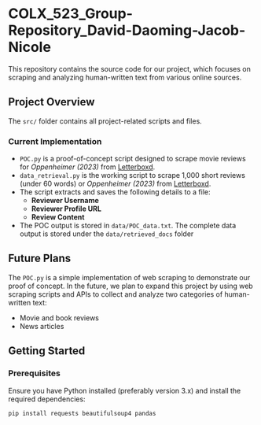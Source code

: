 # COLX_523_Group-Repository_David-Daoming-Jacob-Nicole

This repository contains the source code for our project, which focuses on scraping and analyzing human-written text from various online sources.

## **Project Overview**
The `src/` folder contains all project-related scripts and files. 

### **Current Implementation**
- `POC.py` is a proof-of-concept script designed to scrape movie reviews for *Oppenheimer (2023)* from [Letterboxd](https://letterboxd.com).
- `data_retrieval.py` is the working script to scrape 1,000 short reviews (under 60 words) or *Oppenheimer (2023)* from [Letterboxd](https://letterboxd.com).
- The script extracts and saves the following details to a file:
  - **Reviewer Username**
  - **Reviewer Profile URL**
  - **Review Content**
- The POC output is stored in `data/POC_data.txt`. The complete data output is stored under the `data/retrieved_docs` folder

## **Future Plans**
The `POC.py` is a simple implementation of web scraping to demonstrate our proof of concept. In the future, we plan to expand this project by using web scraping scripts and APIs to collect and analyze two categories of human-written text:
- Movie and book reviews
- News articles



## **Getting Started**
### **Prerequisites**
Ensure you have Python installed (preferably version 3.x) and install the required dependencies:
```sh
pip install requests beautifulsoup4 pandas

